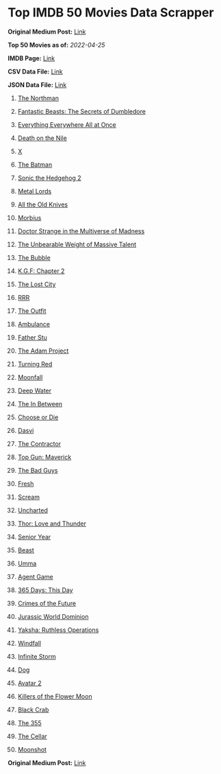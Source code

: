# Top IMDB 50 Movies Data Scrapper

**Original Medium Post:** [Link](https://medium.com/@nishantsahoo/which-movie-should-i-watch-5c83a3c0f5b1) 

**Top 50 Movies as of:** _2022-04-25_

**IMDB Page:** [Link](http://www.imdb.com/search/title?release_date=2022,2022&title_type=feature)

**CSV Data File:** [Link](/Data/data.csv)

**JSON Data File:** [Link](/Data/data.json)

1. [The Northman](https://www.imdb.com/title/tt11138512/?ref_=adv_li_tt)

2. [Fantastic Beasts: The Secrets of Dumbledore](https://www.imdb.com/title/tt4123432/?ref_=adv_li_tt)

3. [Everything Everywhere All at Once](https://www.imdb.com/title/tt6710474/?ref_=adv_li_tt)

4. [Death on the Nile](https://www.imdb.com/title/tt7657566/?ref_=adv_li_tt)

5. [X](https://www.imdb.com/title/tt13560574/?ref_=adv_li_tt)

6. [The Batman](https://www.imdb.com/title/tt1877830/?ref_=adv_li_tt)

7. [Sonic the Hedgehog 2](https://www.imdb.com/title/tt12412888/?ref_=adv_li_tt)

8. [Metal Lords](https://www.imdb.com/title/tt12141112/?ref_=adv_li_tt)

9. [All the Old Knives](https://www.imdb.com/title/tt3706352/?ref_=adv_li_tt)

10. [Morbius](https://www.imdb.com/title/tt5108870/?ref_=adv_li_tt)

11. [Doctor Strange in the Multiverse of Madness](https://www.imdb.com/title/tt9419884/?ref_=adv_li_tt)

12. [The Unbearable Weight of Massive Talent](https://www.imdb.com/title/tt11291274/?ref_=adv_li_tt)

13. [The Bubble](https://www.imdb.com/title/tt13610562/?ref_=adv_li_tt)

14. [K.G.F: Chapter 2](https://www.imdb.com/title/tt10698680/?ref_=adv_li_tt)

15. [The Lost City](https://www.imdb.com/title/tt13320622/?ref_=adv_li_tt)

16. [RRR](https://www.imdb.com/title/tt8178634/?ref_=adv_li_tt)

17. [The Outfit](https://www.imdb.com/title/tt14114802/?ref_=adv_li_tt)

18. [Ambulance](https://www.imdb.com/title/tt4998632/?ref_=adv_li_tt)

19. [Father Stu](https://www.imdb.com/title/tt14439896/?ref_=adv_li_tt)

20. [The Adam Project](https://www.imdb.com/title/tt2463208/?ref_=adv_li_tt)

21. [Turning Red](https://www.imdb.com/title/tt8097030/?ref_=adv_li_tt)

22. [Moonfall](https://www.imdb.com/title/tt5834426/?ref_=adv_li_tt)

23. [Deep Water](https://www.imdb.com/title/tt2180339/?ref_=adv_li_tt)

24. [The In Between](https://www.imdb.com/title/tt8851148/?ref_=adv_li_tt)

25. [Choose or Die](https://www.imdb.com/title/tt11514780/?ref_=adv_li_tt)

26. [Dasvi](https://www.imdb.com/title/tt14107554/?ref_=adv_li_tt)

27. [The Contractor](https://www.imdb.com/title/tt10323676/?ref_=adv_li_tt)

28. [Top Gun: Maverick](https://www.imdb.com/title/tt1745960/?ref_=adv_li_tt)

29. [The Bad Guys](https://www.imdb.com/title/tt8115900/?ref_=adv_li_tt)

30. [Fresh](https://www.imdb.com/title/tt13403046/?ref_=adv_li_tt)

31. [Scream](https://www.imdb.com/title/tt11245972/?ref_=adv_li_tt)

32. [Uncharted](https://www.imdb.com/title/tt1464335/?ref_=adv_li_tt)

33. [Thor: Love and Thunder](https://www.imdb.com/title/tt10648342/?ref_=adv_li_tt)

34. [Senior Year](https://www.imdb.com/title/tt5315212/?ref_=adv_li_tt)

35. [Beast](https://www.imdb.com/title/tt11301946/?ref_=adv_li_tt)

36. [Umma](https://www.imdb.com/title/tt13235822/?ref_=adv_li_tt)

37. [Agent Game](https://www.imdb.com/title/tt14168394/?ref_=adv_li_tt)

38. [365 Days: This Day](https://www.imdb.com/title/tt12996154/?ref_=adv_li_tt)

39. [Crimes of the Future](https://www.imdb.com/title/tt14549466/?ref_=adv_li_tt)

40. [Jurassic World Dominion](https://www.imdb.com/title/tt8041270/?ref_=adv_li_tt)

41. [Yaksha: Ruthless Operations](https://www.imdb.com/title/tt12663250/?ref_=adv_li_tt)

42. [Windfall](https://www.imdb.com/title/tt15033192/?ref_=adv_li_tt)

43. [Infinite Storm](https://www.imdb.com/title/tt14060232/?ref_=adv_li_tt)

44. [Dog](https://www.imdb.com/title/tt11252248/?ref_=adv_li_tt)

45. [Avatar 2](https://www.imdb.com/title/tt1630029/?ref_=adv_li_tt)

46. [Killers of the Flower Moon](https://www.imdb.com/title/tt5537002/?ref_=adv_li_tt)

47. [Black Crab](https://www.imdb.com/title/tt6708668/?ref_=adv_li_tt)

48. [The 355](https://www.imdb.com/title/tt8356942/?ref_=adv_li_tt)

49. [The Cellar](https://www.imdb.com/title/tt14550642/?ref_=adv_li_tt)

50. [Moonshot](https://www.imdb.com/title/tt12585076/?ref_=adv_li_tt)

**Original Medium Post:** [Link](https://medium.com/@nishantsahoo/which-movie-should-i-watch-5c83a3c0f5b1) 

